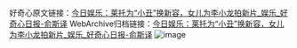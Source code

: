 好奇心原文链接：[今日娱乐：莱托为“小丑”换新容，女儿为李小龙拍新片_娱乐_好奇心日报-俞斯译](https://www.qdaily.com/articles/7025.html)
WebArchive归档链接：[今日娱乐：莱托为“小丑”换新容，女儿为李小龙拍新片_娱乐_好奇心日报-俞斯译](http://web.archive.org/web/20190623171626/https://www.qdaily.com/articles/7025.html)
![image](http://ww3.sinaimg.cn/large/007d5XDply1g3wbdslr6gj30u047z4qp)